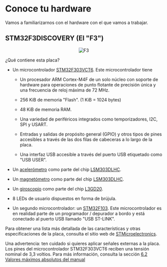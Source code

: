 # Conoce tu hardware

Vamos a familiarizarnos con el hardware con el que vamos a trabajar.

## STM32F3DISCOVERY (El "F3")

<p align="center">
<img title="F3" src="../assets/f3.jpg">
</p>

¿Qué contiene esta placa?

- Un microcontrolador [STM32F303VCT6](https://www.st.com/en/microcontrollers/stm32f303vc.html). Este microcontrolador tiene
  - Un procesador ARM Cortex-M4F de un solo núcleo con soporte de hardware para operaciones de punto flotante de precisión única y una frecuencia de reloj máxima de 72 MHz.

  - 256 KiB de memoria "Flash". (1 KiB = 1024 bytes)

  - 48 KiB de memoria RAM.

  - Una variedad de periféricos integrados como temporizadores, I2C, SPI y USART.

  - Entradas y salidas de propósito general (GPIO) y otros tipos de pines accesibles a través de las dos filas de cabeceras a lo largo de la placa.
    
  - Una interfaz USB accesible a través del puerto USB etiquetado como "USB USER".

- Un [acelerómetro](https://es.wikipedia.org/wiki/Aceler%C3%B3metro) como parte del chip [LSM303DLHC](https://www.st.com/en/mems-and-sensors/lsm303dlhc.html).

- Un [magnetómetro](https://es.wikipedia.org/wiki/Magnet%C3%B3metro) como parte del chip [LSM303DLHC](https://www.st.com/en/mems-and-sensors/lsm303dlhc.html). 

- Un [giroscopio](https://es.wikipedia.org/wiki/Gir%C3%B3scopo) como parte del chip [L3GD20](https://www.pololu.com/file/0J563/L3GD20.pdf).

- 8 LEDs de usuario dispuestos en forma de brújula.

- Un segundo microcontrolador: un [STM32F103](https://www.st.com/en/microcontrollers/stm32f103cb.html). Este microcontrolador es en realidad parte de un programador / depurador a bordo y está conectado al puerto USB llamado "USB ST-LINK".


Para obtener una lista más detallada de las características y otras especificaciones de la placa, consulta el sitio web de [STMicroelectronics](https://www.st.com/en/evaluation-tools/stm32f3discovery.html).

Una advertencia: ten cuidado si quieres aplicar señales externas a la placa. Los pines del microcontrolador STM32F303VCT6 reciben una tensión nominal de 3,3 voltios. Para más información, consulta la sección [6.2 Valores máximos absolutos del manual](https://www.st.com/resource/en/datasheet/stm32f303vc.pdf)
